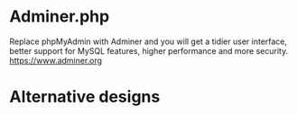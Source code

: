# Adminer.php
Replace phpMyAdmin with Adminer and you will get a tidier user interface, better support for MySQL features, higher performance and more security.
https://www.adminer.org

# Alternative designs
